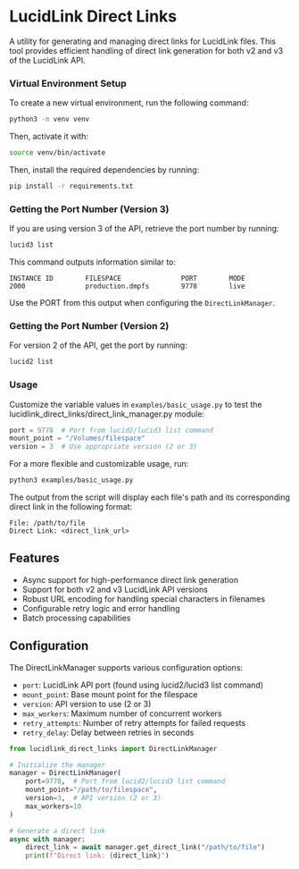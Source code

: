 # LucidLink Direct Links

A utility for generating and managing direct links for LucidLink files. This tool provides efficient handling of direct link generation for both v2 and v3 of the LucidLink API.

### Virtual Environment Setup

To create a new virtual environment, run the following command:
```bash
python3 -m venv venv
```
Then, activate it with:
```bash
source venv/bin/activate
```

Then, install the required dependencies by running:
```bash
pip install -r requirements.txt
```

### Getting the Port Number (Version 3)

If you are using version 3 of the API, retrieve the port number by running:
```bash
lucid3 list
```
This command outputs information similar to:
```
INSTANCE ID        FILESPACE               PORT        MODE        
2000               production.dmpfs        9778        live
```
Use the PORT from this output when configuring the `DirectLinkManager`.

### Getting the Port Number (Version 2)

For version 2 of the API, get the port by running:
```bash
lucid2 list
```

### Usage

Customize the variable values in `examples/basic_usage.py` to test the lucidlink_direct_links/direct_link_manager.py module:

```python
port = 9778  # Port from lucid2/lucid3 list command
mount_point = "/Volumes/filespace"
version = 3  # Use appropriate version (2 or 3)
```

For a more flexible and customizable usage, run:
```bash
python3 examples/basic_usage.py
```

The output from the script will display each file's path and its corresponding direct link in the following format:

```
File: /path/to/file
Direct Link: <direct_link_url>
```

## Features

- Async support for high-performance direct link generation
- Support for both v2 and v3 LucidLink API versions
- Robust URL encoding for handling special characters in filenames
- Configurable retry logic and error handling
- Batch processing capabilities

## Configuration

The DirectLinkManager supports various configuration options:

- `port`: LucidLink API port (found using lucid2/lucid3 list command)
- `mount_point`: Base mount point for the filespace
- `version`: API version to use (2 or 3)
- `max_workers`: Maximum number of concurrent workers
- `retry_attempts`: Number of retry attempts for failed requests
- `retry_delay`: Delay between retries in seconds

```python
from lucidlink_direct_links import DirectLinkManager

# Initialize the manager
manager = DirectLinkManager(
    port=9778,  # Port from lucid2/lucid3 list command
    mount_point="/path/to/filespace",
    version=3,  # API version (2 or 3)
    max_workers=10
)

# Generate a direct link
async with manager:
    direct_link = await manager.get_direct_link("/path/to/file")
    print(f"Direct link: {direct_link}")
```
